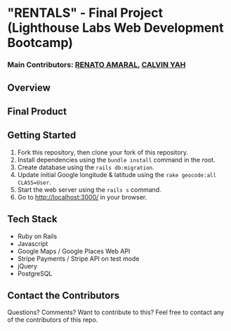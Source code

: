 # "RENTALS" - Final Project (Lighthouse Labs Web Development Bootcamp)

### Main Contributors: [RENATO AMARAL](https://github.com/RenatoAmaral), [CALVIN YAH](https://github.com/cyaah)

## Overview

## Final Product

## Getting Started

1.  Fork this repository, then clone your fork of this repository.
2.  Install dependencies using the `bundle install` command in the root.
3.  Create database using the `rails db:migration`.
4.  Update initial Google longitude & latitude using the `rake geocode:all CLASS=User`.
5.  Start the web server using the `rails s` command.
6.  Go to <http://localhost:3000/> in your browser.

## Tech Stack

* Ruby on Rails
* Javascript
* Google Maps / Google Places Web API
* Stripe Payments / Stripe API on test mode
* jQuery
* PostgreSQL

## Contact the Contributors

Questions? Comments? Want to contribute to this? Feel free to contact any of the contributors of this repo.
